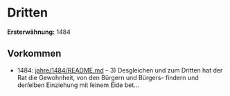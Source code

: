 # Dritten

**Ersterwähnung:** 1484

## Vorkommen
- 1484: [jahre/1484/README.md](../jahre/1484/README.md) – 3) Desgleichen und zum Dritten hat
der Rat die Gewohnheit, von den Bürgern und Bürgers-
findern und derſelben Einziehung mit ſeinem Eide bet...
